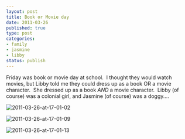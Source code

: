 ```yaml
--- 
layout: post
title: Book or Movie day
date: 2011-03-26
published: true
type: post
categories: 
- family
- jasmine
- libby
status: publish
---
```

Friday was book or movie day at school.  I thought they would watch movies, but Libby told me they could dress up as a book OR a movie character.  She dressed up as a book *AND* a movie character.  Libby (of course) was a colonial girl, and Jasmine (of course) was a doggy....

![2011-03-26-at-17-01-02](http://media.eick.us/2011/03/2011-03-26-at-17.01.02.jpg)

![2011-03-26-at-17-01-09](http://media.eick.us/2011/03/2011-03-26-at-17.01.09.jpg)

![2011-03-26-at-17-01-13](http://media.eick.us/2011/03/2011-03-26-at-17.01.13.jpg)

